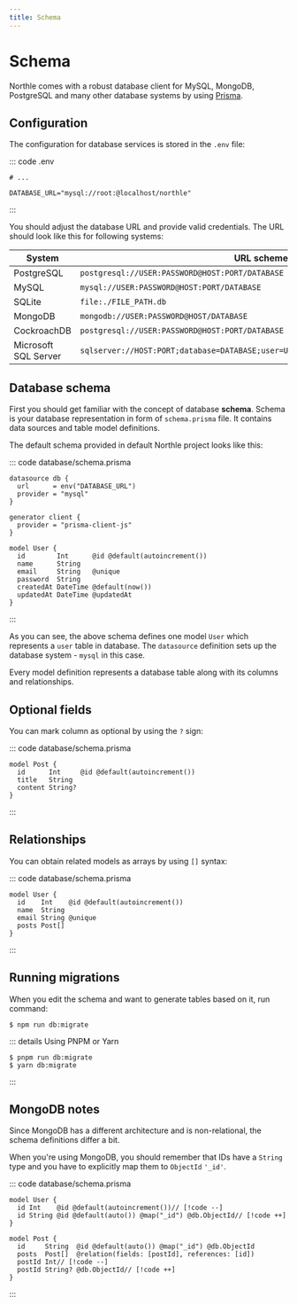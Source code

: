 ```yaml
---
title: Schema
---
```


# Schema

Northle comes with a robust database client for MySQL, MongoDB, PostgreSQL and many other database systems by using [Prisma](https://www.prisma.io).

## Configuration

The configuration for database services is stored in the `.env` file:

::: code .env
```
# ...

DATABASE_URL="mysql://root:@localhost/northle"
```
:::

You should adjust the database URL and provide valid credentials. The URL should look like this for following systems:

| System               | URL scheme                                                                         |
| -------------------- | ---------------------------------------------------------------------------------- |
| PostgreSQL           | `postgresql://USER:PASSWORD@HOST:PORT/DATABASE`                                    |
| MySQL                | `mysql://USER:PASSWORD@HOST:PORT/DATABASE`                                         |
| SQLite               | `file:./FILE_PATH.db`                                                              |
| MongoDB              | `mongodb://USER:PASSWORD@HOST/DATABASE`                                            |
| CockroachDB          | `postgresql://USER:PASSWORD@HOST:PORT/DATABASE`                                    |
| Microsoft SQL Server | `sqlserver://HOST:PORT;database=DATABASE;user=USER;password=PASSWORD;encrypt=true` |

## Database schema

First you should get familiar with the concept of database **schema**. Schema is your database representation in form of `schema.prisma` file. It contains data sources and table model definitions.

The default schema provided in default Northle project looks like this:

::: code database/schema.prisma
```prisma
datasource db {
  url      = env("DATABASE_URL")
  provider = "mysql"
}

generator client {
  provider = "prisma-client-js"
}

model User {
  id        Int      @id @default(autoincrement())
  name      String
  email     String   @unique
  password  String
  createdAt DateTime @default(now())
  updatedAt DateTime @updatedAt
}
```
:::

As you can see, the above schema defines one model `User` which represents a `user` table in database. The `datasource` definition sets up the database system - `mysql` in this case. 

Every model definition represents a database table along with its columns and relationships.

## Optional fields

You can mark column as optional by using the `?` sign:

::: code database/schema.prisma
```prisma{4}
model Post {
  id      Int     @id @default(autoincrement())
  title   String
  content String?
}
```
:::

## Relationships

You can obtain related models as arrays by using `[]` syntax:

::: code database/schema.prisma
```prisma{5}
model User {
  id    Int    @id @default(autoincrement())
  name  String
  email String @unique
  posts Post[]
}
```
:::

## Running migrations

When you edit the schema and want to generate tables based on it, run command:

```shell
$ npm run db:migrate
```

::: details Using PNPM or Yarn
```shell
$ pnpm run db:migrate
$ yarn db:migrate
```
:::

## MongoDB notes

Since MongoDB has a different architecture and is non-relational, the schema definitions differ a bit.

When you're using MongoDB, you should remember that IDs have a `String` type and you have to explicitly map them to `ObjectId` `'_id'`.

::: code database/schema.prisma
```prisma
model User {
  id Int    @id @default(autoincrement())// [!code --]
  id String @id @default(auto()) @map("_id") @db.ObjectId// [!code ++]
}

model Post {
  id     String  @id @default(auto()) @map("_id") @db.ObjectId
  posts  Post[]  @relation(fields: [postId], references: [id])
  postId Int// [!code --]
  postId String? @db.ObjectId// [!code ++]
}
```
:::
